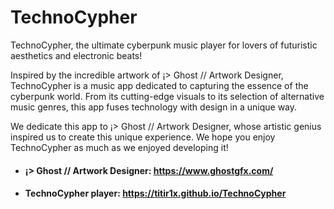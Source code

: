 # TechnoCypher
TechnoCypher, the ultimate cyberpunk music player for lovers of futuristic aesthetics and electronic beats!

Inspired by the incredible artwork of ¡> Ghost // Artwork Designer, TechnoCypher is a music app dedicated to capturing the essence of the cyberpunk world. From its cutting-edge visuals to its selection of alternative music genres, this app fuses technology with design in a unique way.

We dedicate this app to ¡> Ghost // Artwork Designer, whose artistic genius inspired us to create this unique experience. We hope you enjoy TechnoCypher as much as we enjoyed developing it!

- #### ¡> Ghost // Artwork Designer: https://www.ghostgfx.com/
- #### TechnoCypher player: https://titir1x.github.io/TechnoCypher
